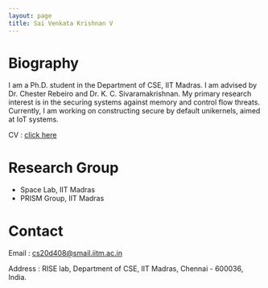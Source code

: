 ```yaml
---
layout: page
title: Sai Venkata Krishnan V
---
```



# Biography
I am a Ph.D. student in the Department of CSE, IIT Madras. I am advised by Dr. Chester Rebeiro and Dr. K. C. Sivaramakrishnan. My primary research interest is in the securing systems against memory and control flow threats. Currently, I am working on constructing secure by default unikernels, aimed at IoT systems.

CV : [click here](https://drive.google.com/file/d/1VGOpz1ORNXl6kr2ANuYDsfGWpmjRT587/view?usp=sharing)

# Research Group
-	Space Lab, IIT Madras
-	PRISM Group, IIT Madras

# Contact
Email : cs20d408@smail.iitm.ac.in

Address : RISE lab, Department of CSE, IIT Madras, Chennai - 600036, India.
